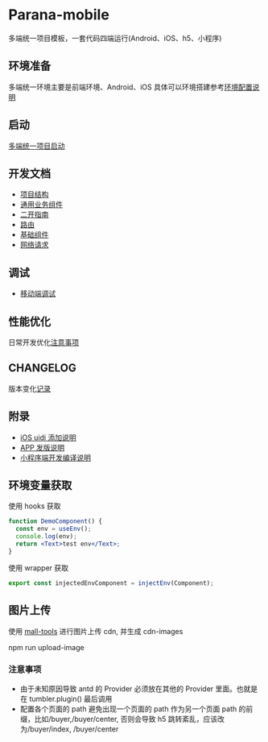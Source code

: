 # Parana-mobile

多端统一项目模板，一套代码四端运行(Android、iOS、h5、小程序)

## 环境准备

多端统一环境主要是前端环境、Android、iOS
具体可以环境搭建参考[环境配置说明](docs/ENVIRONMENT.md)

## 启动

[多端统一项目启动](docs/START.md)

## 开发文档

- [项目结构](docs/PROJECT_TREE.md)
- [通用业务组件](docs/COMMON_BUSINESS_COMPONENTS.md)
- [二开指南](docs/DEVELOP.md)
- [路由](docs/NAVIGATION.md)
- [基础组件](docs/COMPONENTS.md)
- [网络请求](docs/NETWORK.md)

## 调试

- [移动端调试](docs/MODBILE_DEBUG.md)

## 性能优化

日常开发优化[注意事项](docs/PERFORMANCE.md)

## CHANGELOG

版本变化[记录](./CHANGELOG.md)

## 附录

- [iOS uidi 添加说明](docs/IOS_UDID.md)
- [APP 发版说明](docs/APP_UPDATE_PUBLISH.md)
- [小程序端开发编译说明](docs/mp/INTRODUCTION.md)

## 环境变量获取

使用 hooks 获取

```jsx
function DemoComponent() {
  const env = useEnv();
  console.log(env);
  return <Text>test env</Text>;
}
```

使用 wrapper 获取

```js
export const injectedEnvComponent = injectEnv(Component);
```

## 图片上传

使用 [mall-tools](https://npm.terminus.io/package/@terminus/mall-tools) 进行图片上传 cdn, 并生成 cdn-images

npm run upload-image

### 注意事项

- 由于未知原因导致 antd 的 Provider 必须放在其他的 Provider 里面。也就是在 tumbler.plugin() 最后调用
- 配置各个页面的 path 避免出现一个页面的 path 作为另一个页面 path 的前缀，比如/buyer,/buyer/center, 否则会导致 h5 跳转紊乱，应该改为/buyer/index, /buyer/center
